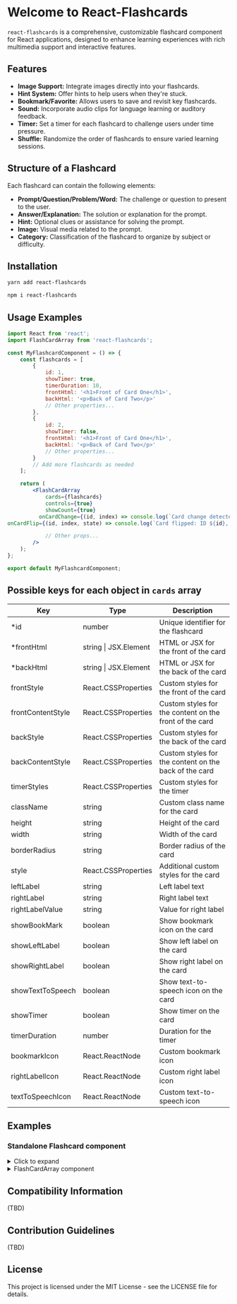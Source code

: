# Welcome to React-Flashcards

`react-flashcards` is a comprehensive, customizable flashcard component for React applications, designed to enhance learning experiences with rich multimedia support and interactive features.

## Features

-   **Image Support:** Integrate images directly into your flashcards.
-   **Hint System:** Offer hints to help users when they're stuck.
-   **Bookmark/Favorite:** Allows users to save and revisit key flashcards.
-   **Sound:** Incorporate audio clips for language learning or auditory feedback.
-   **Timer:** Set a timer for each flashcard to challenge users under time pressure.
-   **Shuffle:** Randomize the order of flashcards to ensure varied learning sessions.

## Structure of a Flashcard

Each flashcard can contain the following elements:

-   **Prompt/Question/Problem/Word:** The challenge or question to present to the user.
-   **Answer/Explanation:** The solution or explanation for the prompt.
-   **Hint:** Optional clues or assistance for solving the prompt.
-   **Image:** Visual media related to the prompt.
-   **Category:** Classification of the flashcard to organize by subject or difficulty.

## Installation

```sh
yarn add react-flashcards
```

```sh
npm i react-flashcards
```



## Usage Examples

```jsx
import React from 'react';
import FlashCardArray from 'react-flashcards';

const MyFlashcardComponent = () => {
    const flashcards = [
        {
            id: 1,
            showTimer: true,
            timerDuration: 10,
            frontHtml: '<h1>Front of Card One</h1>',
            backHtml: '<p>Back of Card Two</p>'
            // Other properties...
        },
        {
            id: 2,
            showTimer: false,
            frontHtml: '<h1>Front of Card One</h1>',
            backHtml: '<p>Back of Card Two</p>'
            // Other properties...
        }
        // Add more flashcards as needed
    ];

    return (
        <FlashCardArray
            cards={flashcards}
            controls={true}
            showCount={true}
          onCardChange={(id, index) => console.log(`Card change detected: ID ${id}, Index: ${index}`)}
onCardFlip={(id, index, state) => console.log(`Card flipped: ID ${id}, Index: ${index}, Flipped: ${state}`)}

            // Other props...
        />
    );
};

export default MyFlashcardComponent;
```

## Possible keys for each object in `cards` array

| Key               | Type                  | Description                                            |
| ----------------- | --------------------- | ------------------------------------------------------ |
| \*id              | number                | Unique identifier for the flashcard                    |
| \*frontHtml       | string \| JSX.Element | HTML or JSX for the front of the card                  |
| \*backHtml        | string \| JSX.Element | HTML or JSX for the back of the card                   |
| frontStyle        | React.CSSProperties   | Custom styles for the front of the card                |
| frontContentStyle | React.CSSProperties   | Custom styles for the content on the front of the card |
| backStyle         | React.CSSProperties   | Custom styles for the back of the card                 |
| backContentStyle  | React.CSSProperties   | Custom styles for the content on the back of the card  |
| timerStyles       | React.CSSProperties   | Custom styles for the timer                            |
| className         | string                | Custom class name for the card                         |
| height            | string                | Height of the card                                     |
| width             | string                | Width of the card                                      |
| borderRadius      | string                | Border radius of the card                              |
| style             | React.CSSProperties   | Additional custom styles for the card                  |
| leftLabel         | string                | Left label text                                        |
| rightLabel        | string                | Right label text                                       |
| rightLabelValue   | string                | Value for right label                                  |
| showBookMark      | boolean               | Show bookmark icon on the card                         |
| showLeftLabel     | boolean               | Show left label on the card                            |
| showRightLabel    | boolean               | Show right label on the card                           |
| showTextToSpeech  | boolean               | Show text-to-speech icon on the card                   |
| showTimer         | boolean               | Show timer on the card                                 |
| timerDuration     | number                | Duration for the timer                                 |
| bookmarkIcon      | React.ReactNode       | Custom bookmark icon                                   |
| rightLabelIcon    | React.ReactNode       | Custom right label icon                                |
| textToSpeechIcon  | React.ReactNode       | Custom text-to-speech icon                             |

## Examples

### Standalone Flashcard component

<details>
<summary>Click to expand</summary>

#### Basic Flashcard

```javascript
import React from 'react';
import { FlashCard } from 'react-flashcards';

function App() {
    return (
        <FlashCard
            frontHtml={
                <div>
                    Who is Prime Minister of <u>India?</u>?
                </div>
            }
            backHtml={<div>Narendar Modi</div>}
        />
    );
}
```

### Custom Styles for front and back content

```javascript
import React from 'react';
import { FlashCard } from 'react-flashcards';

function App() {
    return (
        <FlashCard
            frontHtml={
                <>
                    <h1>A cold-blooded vertebrate animal that is born in water and breathes with gills is called :</h1>
                </>
            }
            backHtml={<h1>Amphibian</h1>}
            backContentStyle={{
                backgroundColor: 'tea;',
                color: 'purple',
                padding: '10px',
                display: 'flex',
                justifyContent: 'center',
                alignItems: 'center'
            }}
            frontContentStyle={{
                backgroundColor: 'purple',
                color: 'white',
                display: 'grid',
                fontSize: '2rem'
            }}
            leftLabel="Subject"
   
            rightLabel="Hint"
            rightLabelValue="A_N"
        />
    );
}
```

### Card Flip Callback

```javascript
import React from 'react';
import { FlashCard } from 'react-flashcards';

function App() {
    return (
        <FlashCard
            frontHtml={<h1>Front</h1>}
            backHtml={<h1>Back</h1>}
            onCardFlip={(state) => {
                if (state) console.log('Card is flipped');
                else console.log('Card is not flipped');
            }}
        />
    );
}
```

### Custom Card Size

```javascript
import { FlashCard } from 'react-flashcards';

function App() {
    return <FlashCard frontHtml={<h1>Front</h1>} backHtml={<h1>Back</h1>} style={{ width: '500px', height: '350px' }} />;
}
```
## Possible Props for FlashCard Component

| Key               | Type                  | Description                                            |
| ----------------- | --------------------- | ------------------------------------------------------ |
| \*id              | number                | Unique identifier for the flashcard                    |
| \*frontHtml       | string \| JSX.Element | HTML or JSX for the front of the card                  |
| \*backHtml        | string \| JSX.Element | HTML or JSX for the back of the card                   |
| isMarkdown        | boolean                | If true, renders the frontHtml /backHtml as Markdown; defaults to false                |
| frontStyle        | React.CSSProperties   | Custom styles for the front of the card                |
| frontContentStyle | React.CSSProperties   | Custom styles for the content on the front of the card |
| backStyle         | React.CSSProperties   | Custom styles for the back of the card                 |
| backContentStyle  | React.CSSProperties   | Custom styles for the content on the back of the card  |
| timerStyles       | React.CSSProperties   | Custom styles for the timer                            |
| className         | string                | Custom class name for the card                         |
| height            | string                | Height of the card                                     |
| width             | string                | Width of the card                                      |
| borderRadius      | string                | Border radius of the card                              |
| style             | React.CSSProperties   | Additional custom styles for the card                  |
| leftLabel         | string                | Left label text                                        |
| rightLabel        | string                | Right label text                                       |
| rightLabelValue   | string                | Value for right label                                  |
| showBookMark      | boolean               | Show bookmark icon on the card                         |
| showLeftLabel     | boolean               | Show left label on the card                            |
| showRightLabel    | boolean               | Show right label on the card                           |
| showTextToSpeech  | boolean               | Show text-to-speech icon on the card                   |
| showTimer         | boolean               | Show timer on the card                                 |
| timerDuration     | number                | Duration for the timer                                 |
| bookmarkIcon      | React.ReactNode       | Custom bookmark icon                                   |
| rightLabelIcon    | React.ReactNode       | Custom right label icon                                |
| textToSpeechIcon  | React.ReactNode       | Custom text-to-speech icon                             |


</details>
      <details>
<summary>FlashCardArray component</summary>  
## API Documentation

### Basic FlashcardArray:

```javascript
import { FlashCardArray } from 'react-flashcards';

function App() {
    const cards = [
        {
            id: 1,
            frontHtml: 'Front Content 1',
            backHtml: 'Back Content 1'
        },
        {
            id: 2,
            frontHtml: 'Front Content 2',
            backHtml: 'Back Content 2'
        }
    ];
    return <FlashCardArray cards={cards} />;
}
```

### Custom styles for all cards in the array:

```javascript
import { FlashCardArray } from 'react-flashcards';

function App() {
    const cards = [
        {
            id: 1,
            frontHtml: 'Front Content 1',
            backHtml: 'Back Content 1'
        },
        {
            id: 2,
            frontHtml: 'Front Content 2',
            backHtml: 'Back Content 2'
        }
    ];
    return (
        <FlashCardArray
            cards={cards}
            width="500px"
            frontContentStyle={{
                backgroundColor: 'blue',
                color: 'black'
            }}
            backContentStyle={{
                backgroundColor: 'teal'
            }}
        />
    );
}
```

### Custom style for each card:

You can set the style for each card directly within the card object by referring to the card's prop list. Alternatively, you can pass a custom React component with its own styles into the cards array.

```javascript
import { FlashCardArray } from 'react-flashcards';

function App() {
    const cards = [
        {
            id: 1,
            frontHtml: 'Front Content 1',
            backHtml: 'Back Content 1',
            showTimer: false,
            leftLabel: 'Label Left',
   
            showLeftLabel: true,
            rightLabel: 'Label Right',
            rightLabelValue: 'Right Value',
            showRightLabel: true,
            showBookMark: true,
            showTextToSpeech: true,
            frontContentStyle: {
                backgroundColor: 'red'
            }
        },
        {
            id: 2,
            frontHtml: 'Front Content 2',
            backHtml: 'Back Content 2',
            showTimer: true, // Example of showTimer being true
            timerDuration: 10,
            frontContentStyle: {
                backgroundColor: 'blue'
            }
        }
    ];
    return <FlashCardArray cards={cards} />;
}
```

</details>




## Compatibility Information

(TBD)

## Contribution Guidelines

(TBD)

## License

This project is licensed under the MIT License - see the LICENSE file for details.
